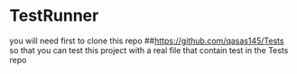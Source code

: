 # TestRunner
you will need first to clone this repo ##https://github.com/qasas145/Tests so that you can test this project with a real file that contain test in the Tests repo 
